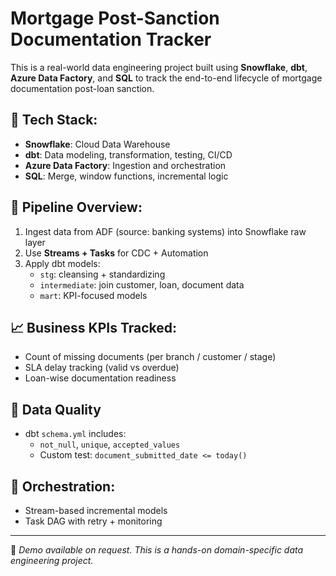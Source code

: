 # Mortgage Post-Sanction Documentation Tracker

This is a real-world data engineering project built using **Snowflake**, **dbt**, **Azure Data Factory**, and **SQL** to track the end-to-end lifecycle of mortgage documentation post-loan sanction.

## 🔧 Tech Stack:
- **Snowflake**: Cloud Data Warehouse
- **dbt**: Data modeling, transformation, testing, CI/CD
- **Azure Data Factory**: Ingestion and orchestration
- **SQL**: Merge, window functions, incremental logic

## 🧱 Pipeline Overview:
1. Ingest data from ADF (source: banking systems) into Snowflake raw layer
2. Use **Streams + Tasks** for CDC + Automation
3. Apply dbt models:
   - `stg`: cleansing + standardizing
   - `intermediate`: join customer, loan, document data
   - `mart`: KPI-focused models

## 📈 Business KPIs Tracked:
- Count of missing documents (per branch / customer / stage)
- SLA delay tracking (valid vs overdue)
- Loan-wise documentation readiness

## 🧪 Data Quality
- dbt `schema.yml` includes:
  - `not_null`, `unique`, `accepted_values`
  - Custom test: `document_submitted_date <= today()`

## 🔁 Orchestration:
- Stream-based incremental models
- Task DAG with retry + monitoring

---

📌 *Demo available on request. This is a hands-on domain-specific data engineering project.*
